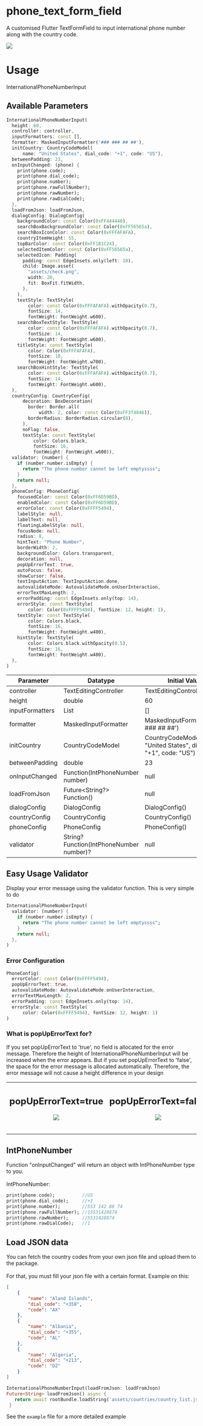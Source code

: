 
# phone_text_form_field

A customised Flutter TextFormField to input international phone number along with the country code.

<img src="https://raw.githubusercontent.com/FlutterWay/files/main/phone_text_form_field/intl_phone_number_slayt_new.png"/>

# Usage
InternationalPhoneNumberInput

## Available Parameters

```dart
InternationalPhoneNumberInput(
  height: 60,
  controller: controller,
  inputFormatters: const [],
  formatter: MaskedInputFormatter('### ### ## ##'),
  initCountry: CountryCodeModel(
      name: "United States", dial_code: "+1", code: "US"),
  betweenPadding: 23,
  onInputChanged: (phone) {
    print(phone.code);
    print(phone.dial_code);
    print(phone.number);
    print(phone.rawFullNumber);
    print(phone.rawNumber);
    print(phone.rawDialCode);
  },
  loadFromJson: loadFromJson,
  dialogConfig: DialogConfig(
    backgroundColor: const Color(0xFF444448),
    searchBoxBackgroundColor: const Color(0xFF56565a),
    searchBoxIconColor: const Color(0xFFFAFAFA),
    countryItemHeight: 55,
    topBarColor: const Color(0xFF1B1C24),
    selectedItemColor: const Color(0xFF56565a),
    selectedIcon: Padding(
      padding: const EdgeInsets.only(left: 10),
      child: Image.asset(
        "assets/check.png",
        width: 20,
        fit: BoxFit.fitWidth,
      ),
    ),
    textStyle: TextStyle(
        color: const Color(0xFFFAFAFA).withOpacity(0.7),
        fontSize: 14,
        fontWeight: FontWeight.w600),
    searchBoxTextStyle: TextStyle(
        color: const Color(0xFFFAFAFA).withOpacity(0.7),
        fontSize: 14,
        fontWeight: FontWeight.w600),
    titleStyle: const TextStyle(
        color: Color(0xFFFAFAFA),
        fontSize: 18,
        fontWeight: FontWeight.w700),
    searchBoxHintStyle: TextStyle(
        color: const Color(0xFFFAFAFA).withOpacity(0.7),
        fontSize: 14,
        fontWeight: FontWeight.w600),
  ),
  countryConfig: CountryConfig(
      decoration: BoxDecoration(
        border: Border.all(
            width: 2, color: const Color(0xFF3f4046)),
        borderRadius: BorderRadius.circular(8),
      ),
      noFlag: false,
      textStyle: const TextStyle(
          color: Colors.black,
          fontSize: 16,
          fontWeight: FontWeight.w600)),
  validator: (number) {
    if (number.number.isEmpty) {
      return "The phone number cannot be left emptyssss";
    }
    return null;
  },
  phoneConfig: PhoneConfig(
    focusedColor: const Color(0xFF6D59BD),
    enabledColor: const Color(0xFF6D59BD),
    errorColor: const Color(0xFFFF5494),
    labelStyle: null,
    labelText: null,
    floatingLabelStyle: null,
    focusNode: null,
    radius: 8,
    hintText: "Phone Number",
    borderWidth: 2,
    backgroundColor: Colors.transparent,
    decoration: null,
    popUpErrorText: true,
    autoFocus: false,
    showCursor: false,
    textInputAction: TextInputAction.done,
    autovalidateMode: AutovalidateMode.onUserInteraction,
    errorTextMaxLength: 2,
    errorPadding: const EdgeInsets.only(top: 14),
    errorStyle: const TextStyle(
        color: Color(0xFFFF5494), fontSize: 12, height: 1),
    textStyle: const TextStyle(
        color: Colors.black,
        fontSize: 16,
        fontWeight: FontWeight.w400),
    hintStyle: TextStyle(
        color: Colors.black.withOpacity(0.5),
        fontSize: 16,
        fontWeight: FontWeight.w400),
  ),
)
```

| Parameter                           | Datatype                                 |             Initial Value             |
|---------------------------------    |----------------------------------        |---------------------------------------|
| controller                          | TextEditingController                    |        TextEditingController()        |
| height                              | double                                   |                  60                   |
| inputFormatters                     | List<TextInputFormatter>                 |                  []                   |
| formatter                           | MaskedInputFormatter                     | MaskedInputFormatter('### ### ## ##') |
| initCountry                         | CountryCodeModel                         | CountryCodeModel(name: "United States", dial_code: "+1", code: "US") |
| betweenPadding                      | double                                   |                  23                   |
| onInputChanged                      | Function(IntPhoneNumber number)          |                 null                  |
| loadFromJson                        | Future<String?> Function()               |                 null                  |
| dialogConfig                        | DialogConfig                             |            DialogConfig()             |
| countryConfig                       | CountryConfig                            |            CountryConfig()            |
| phoneConfig                         | PhoneConfig                              |            PhoneConfig()              |
| validator                           | String? Function(IntPhoneNumber number)? |                 null                  |


## Easy Usage Validator
Display your error message using the validator function. This is very simple to do

```dart
InternationalPhoneNumberInput(
  validator: (number) {
    if (number.number.isEmpty) {
      return "The phone number cannot be left emptyssss";
    }
    return null;
  },
)
```

### Error Configuration

```dart
PhoneConfig(
  errorColor: const Color(0xFFFF5494),
  popUpErrorText: true,
  autovalidateMode: AutovalidateMode.onUserInteraction,
  errorTextMaxLength: 2,
  errorPadding: const EdgeInsets.only(top: 14),
  errorStyle: const TextStyle(
      color: Color(0xFFFF5494), fontSize: 12, height: 1)
)
```

### What is popUpErrorText for?
If you set popUpErrorText to 'true', no field is allocated for the error message. Therefore the height of InternationalPhoneNumberInput will be increased when the error appears. But if you set popUpErrorText to 'false', the space for the error message is allocated automatically. Therefore, the error message will not cause a height difference in your design


<div style="text-align: center">
    <table>
        <tr>
            <td style="text-align: center">
                <table>
                 <tr>
                 	<h2>popUpErrorText=true</h2>
                    <img src="https://raw.githubusercontent.com/FlutterWay/files/main/phone_text_form_field/popup_error_text_true.gif"  />
                  </tr>
                </table>
            </td>   
            <td style="text-align: center">
                <table>
                 <tr>
                 	<h2>popUpErrorText=false</h2>
                    <img src="https://raw.githubusercontent.com/FlutterWay/files/main/phone_text_form_field/popup_error_text_false.gif" />
                  </tr>
                </table>
            </td>   
        </tr> 
    </table>
</div>

## IntPhoneNumber
Function "onInputChanged" will return an object with IntPhoneNumber type to you. <br></br>
IntPhoneNumber:
```dart
print(phone.code);          //US
print(phone.dial_code);     //+1
print(phone.number);        //553 142 88 74
print(phone.rawFullNumber); //15531428874
print(phone.rawNumber);     //5531428874
print(phone.rawDialCode);   //1
```

## Load JSON data
You can fetch the country codes from your own json file and upload them to the package.<br></br>
For that, you must fill your json file with a certain format. Example on this:

```json
[
    {
        "name": "Aland Islands",
        "dial_code": "+358",
        "code": "AX"
    },
    {
        "name": "Albania",
        "dial_code": "+355",
        "code": "AL"
    },
    {
        "name": "Algeria",
        "dial_code": "+213",
        "code": "DZ"
    }
]
```


```dart
InternationalPhoneNumberInput(loadFromJson: loadFromJson)
Future<String> loadFromJson() async {
   return await rootBundle.loadString('assets/countries/country_list.json');
 }
```

See the `example` file for a more detailed example

